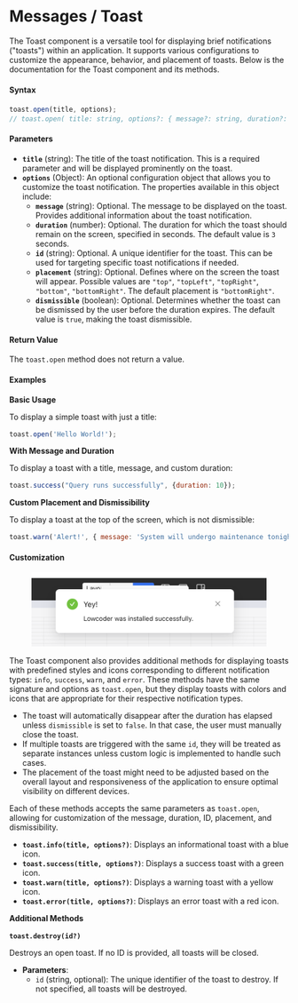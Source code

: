 # Messages / Toast

The Toast component is a versatile tool for displaying brief notifications ("toasts") within an application. It supports various configurations to customize the appearance, behavior, and placement of toasts. Below is the documentation for the Toast component and its methods.

#### Syntax

```javascript
toast.open(title, options);
// toast.open( title: string, options?: { message?: string, duration?: number = 3, id?: string, placement?: "top" | "topLeft" | "topRight" | "bottom" | "bottomRight", "bottomRight" = "bottomRight", dismissible?: boolean = true } )
```

#### Parameters

* **`title`** (string): The title of the toast notification. This is a required parameter and will be displayed prominently on the toast.
* **`options`** (Object): An optional configuration object that allows you to customize the toast notification. The properties available in this object include:
  * **`message`** (string): Optional. The message to be displayed on the toast. Provides additional information about the toast notification.
  * **`duration`** (number): Optional. The duration for which the toast should remain on the screen, specified in seconds. The default value is `3` seconds.
  * **`id`** (string): Optional. A unique identifier for the toast. This can be used for targeting specific toast notifications if needed.
  * **`placement`** (string): Optional. Defines where on the screen the toast will appear. Possible values are `"top"`, `"topLeft"`, `"topRight"`, `"bottom"`, `"bottomRight"`. The default placement is `"bottomRight"`.
  * **`dismissible`** (boolean): Optional. Determines whether the toast can be dismissed by the user before the duration expires. The default value is `true`, making the toast dismissible.

#### Return Value

The `toast.open` method does not return a value.

#### Examples

**Basic Usage**

To display a simple toast with just a title:

```javascript
toast.open('Hello World!');
```

**With Message and Duration**

To display a toast with a title, message, and custom duration:

```javascript
toast.success("Query runs successfully", {duration: 10});
```

**Custom Placement and Dismissibility**

To display a toast at the top of the screen, which is not dismissible:

```javascript
toast.warn('Alert!', { message: 'System will undergo maintenance tonight.', placement: 'top', dismissible: false });
```

#### Customization

<figure><img src="../../../.gitbook/assets/Screenshot 2024-03-03 at 00.37.51.png" alt=""><figcaption></figcaption></figure>

The Toast component also provides additional methods for displaying toasts with predefined styles and icons corresponding to different notification types: `info`, `success`, `warn`, and `error`. These methods have the same signature and options as `toast.open`, but they display toasts with colors and icons that are appropriate for their respective notification types.

* The toast will automatically disappear after the duration has elapsed unless `dismissible` is set to `false`. In that case, the user must manually close the toast.
* If multiple toasts are triggered with the same `id`, they will be treated as separate instances unless custom logic is implemented to handle such cases.
* The placement of the toast might need to be adjusted based on the overall layout and responsiveness of the application to ensure optimal visibility on different devices.

Each of these methods accepts the same parameters as `toast.open`, allowing for customization of the message, duration, ID, placement, and dismissibility.

* **`toast.info(title, options?)`**: Displays an informational toast with a blue icon.
* **`toast.success(title, options?)`**: Displays a success toast with a green icon.
* **`toast.warn(title, options?)`**: Displays a warning toast with a yellow icon.
* **`toast.error(title, options?)`**: Displays an error toast with a red icon.

**Additional Methods**

**`toast.destroy(id?)`**

Destroys an open toast. If no ID is provided, all toasts will be closed.

* **Parameters**:
  * `id` (string, optional): The unique identifier of the toast to destroy. If not specified, all toasts will be destroyed.
